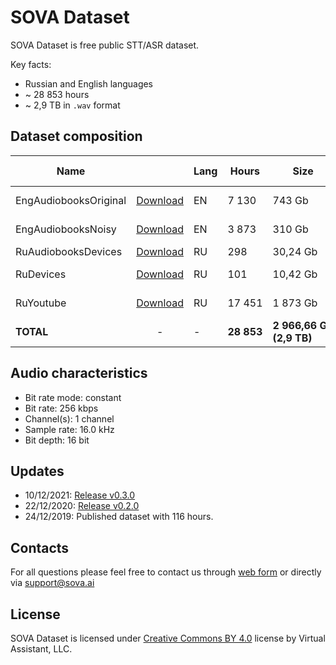 # SOVA Dataset

SOVA Dataset is free public STT/ASR dataset.

Key facts:
- Russian and English languages
- ~ 28 853 hours
- ~ 2,9 TB in `.wav` format

## Dataset composition
|Name||Lang|Hours|Size|Source|Equipment|Annotation|Speech type|Augmentation|Quality|
|-|:-:|-|-|-|-|-|-|-|-|-|
|EngAudiobooksOriginal|[Download](https://disk.yandex.ru/d/2zAEV8gf7dqU1Q "Download")|EN|7&nbsp;130|743&nbsp;Gb|audiobook|professional|forced alignment|reading|none|95%|
|EngAudiobooksNoisy|[Download](https://disk.yandex.ru/d/2zAEV8gf7dqU1Q "Download")|EN|3&nbsp;873|310&nbsp;Gb|audiobook|professional|forced alignment|reading|phone calls|95%|
|RuAudiobooksDevices|[Download](https://disk.yandex.ru/d/2zAEV8gf7dqU1Q "Download")|RU|298|30,24&nbsp;Gb|audiobook|unprofessional|manual|reading|none|99%|
|RuDevices|[Download](https://disk.yandex.ru/d/2zAEV8gf7dqU1Q "Download")|RU|101|10,42&nbsp;Gb|audio records|unprofessional|manual|live speech|none|98%|
|RuYoutube|[Download](https://disk.yandex.ru/d/6IzUGDzy-WK36Q "Download")|RU|17&nbsp;451|1 873&nbsp;Gb|audio records|unprofessional|asr|live speech|none|95%|
|**TOTAL**|-|-|**28&nbsp;853**|**2&nbsp;966,66&nbsp;Gb**<br>**(2,9&nbsp;TB)**|-|-|-|-|-|


## Audio characteristics
* Bit rate mode: constant
* Bit rate: 256 kbps
* Channel(s): 1 channel
* Sample rate: 16.0 kHz
* Bit depth: 16 bit

## Updates
* 10/12/2021: [Release v0.3.0](https://github.com/sovaai/sova-dataset/releases/tag/v0.3.0)
* 22/12/2020: [Release v0.2.0](https://github.com/sovaai/sova-dataset/releases/tag/v0.2.0)
* 24/12/2019: Published dataset with 116 hours.

## Contacts
For all questions please feel free to contact us through [web form](https://sova.ai/other-inquiries) or directly via <a href="mailto:support@sova.ai?subject=SOVA Dataset">support@sova.ai</a>

## License

SOVA Dataset is licensed under [Creative Commons BY 4.0](https://creativecommons.org/licenses/by/4.0/) license by Virtual Assistant, LLC.
